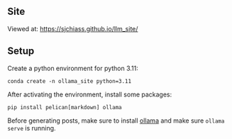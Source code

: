 ## Site

Viewed at: https://sjchiass.github.io/llm_site/

## Setup

Create a python environment for python 3.11:

`conda create -n ollama_site python=3.11`

After activating the environment, install some packages:

`pip install pelican[markdown] ollama`

Before generating posts, make sure to install [ollama](https://ollama.com/) and make sure `ollama serve` is running.
